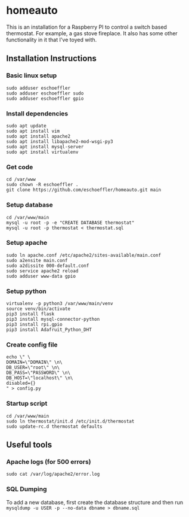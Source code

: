 # homeauto
This is an installation for a Raspberry PI to control a switch based
thermostat. For example, a gas stove fireplace. It also has some other
functionality in it that I've toyed with.

## Installation Instructions

### Basic linux setup
```
sudo adduser eschoeffler
sudo adduser eschoeffler sudo
sudo adduser eschoeffler gpio
```

### Install dependencies
```
sudo apt update
sudo apt install vim
sudo apt install apache2
sudo apt install libapache2-mod-wsgi-py3
sudo apt install mysql-server
sudo apt install virtualenv
```

### Get code
```
cd /var/www
sudo chown -R eschoeffler .
git clone https://github.com/eschoeffler/homeauto.git main
```

### Setup database
```
cd /var/www/main
mysql -u root -p -e "CREATE DATABASE thermostat"
mysql -u root -p thermostat < thermostat.sql
```

### Setup apache
```
sudo ln apache.conf /etc/apache2/sites-available/main.conf
sudo a2ensite main.conf
sudo a2dissite 000-default.conf
sudo service apache2 reload
sudo adduser www-data gpio
```
### Setup python
```
virtualenv -p python3 /var/www/main/venv
source venv/bin/activate
pip3 install flask
pip3 install mysql-connector-python
pip3 install rpi.gpio
pip3 install Adafruit_Python_DHT
```
### Create config file
```
echo \" \
DOMAIN=\"DOMAIN\" \n\
DB_USER=\"root\" \n\
DB_PASS=\"PASSWORD\" \n\
DB_HOST=\"localhost\" \n\
disabled={}
" > config.py
```

### Startup script
```
cd /var/www/main
sudo ln thermostat/init.d /etc/init.d/thermostat
sudo update-rc.d thermostat defaults
```

## Useful tools

### Apache logs (for 500 errors)
```sudo cat /var/log/apache2/error.log```

### SQL Dumping
To add a new database, first create the database structure and then run
```mysqldump -u USER -p --no-data dbname > dbname.sql```
